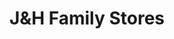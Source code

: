 ---
title: "J&H Family Stores"
url: /wyoming/jundh-family-stores-clyde-park-avenue-southwest/
shop: Lebensmittel
---